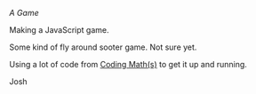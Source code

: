*A Game*

Making a JavaScript game.

Some kind of fly around sooter game. Not sure yet.

Using a lot of code from [Coding Math(s)](https://www.youtube.com/channel/UCF6F8LdCSWlRwQm_hfA2bcQ "Coding Math") to get it up and running.

Josh